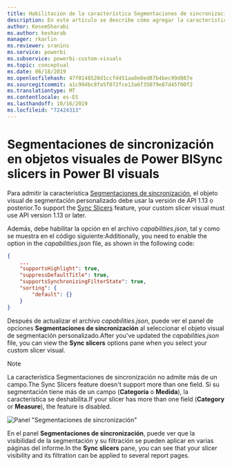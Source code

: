 ```yaml
---
title: Habilitación de la característica Segmentaciones de sincronización en objetos visuales de Power BI
description: En este artículo se describe cómo agregar la característica Segmentaciones de sincronización a objetos visuales de Power BI.
author: KesemSharabi
ms.author: kesharab
manager: rkarlin
ms.reviewer: sranins
ms.service: powerbi
ms.subservice: powerbi-custom-visuals
ms.topic: conceptual
ms.date: 06/18/2019
ms.openlocfilehash: 47f0148528d1ccfd451aa8e8ed87b4bec99d087e
ms.sourcegitcommit: a1c994bc8fa5f072fce13a6f35079e87d45f00f2
ms.translationtype: MT
ms.contentlocale: es-ES
ms.lasthandoff: 10/16/2019
ms.locfileid: "72424313"
---
```

# <a name="sync-slicers-in-power-bi-visuals"></a><span data-ttu-id="ca7db-103">Segmentaciones de sincronización en objetos visuales de Power BI</span><span class="sxs-lookup"><span data-stu-id="ca7db-103">Sync slicers in Power BI visuals</span></span>

<span data-ttu-id="ca7db-104">Para admitir la característica [Segmentaciones de sincronización](https://docs.microsoft.com/power-bi/desktop-slicers), el objeto visual de segmentación personalizado debe usar la versión de API 1.13 o posterior.</span><span class="sxs-lookup"><span data-stu-id="ca7db-104">To support the [Sync Slicers](https://docs.microsoft.com/power-bi/desktop-slicers) feature, your custom slicer visual must use API version 1.13 or later.</span></span>

<span data-ttu-id="ca7db-105">Además, debe habilitar la opción en el archivo *capabilities.json*, tal y como se muestra en el código siguiente:</span><span class="sxs-lookup"><span data-stu-id="ca7db-105">Additionally, you need to enable the option in the *capabilities.json* file, as shown in the following code:</span></span>

```json
{
    ...
    "supportsHighlight": true,
    "suppressDefaultTitle": true,
    "supportsSynchronizingFilterState": true,
    "sorting": {
        "default": {}
    }
}
```

<span data-ttu-id="ca7db-106">Después de actualizar el archivo *capabilities.json*, puede ver el panel de opciones **Segmentaciones de sincronización** al seleccionar el objeto visual de segmentación personalizado.</span><span class="sxs-lookup"><span data-stu-id="ca7db-106">After you've updated the *capabilities.json* file, you can view the **Sync slicers** options pane when you select your custom slicer visual.</span></span>

> [!NOTE]
> <span data-ttu-id="ca7db-107">La característica Segmentaciones de sincronización no admite más de un campo.</span><span class="sxs-lookup"><span data-stu-id="ca7db-107">The Sync Slicers feature doesn't support more than one field.</span></span> <span data-ttu-id="ca7db-108">Si su segmentación tiene más de un campo (**Categoría** o **Medida**), la característica se deshabilita.</span><span class="sxs-lookup"><span data-stu-id="ca7db-108">If your slicer has more than one field (**Category** or **Measure**), the feature is disabled.</span></span>

![Panel "Segmentaciones de sincronización"](./media/sync-slicers-panel.png)

<span data-ttu-id="ca7db-110">En el panel **Segmentaciones de sincronización**, puede ver que la visibilidad de la segmentación y su filtración se pueden aplicar en varias páginas del informe.</span><span class="sxs-lookup"><span data-stu-id="ca7db-110">In the **Sync slicers** pane, you can see that your slicer visibility and its filtration can be applied to several report pages.</span></span>
